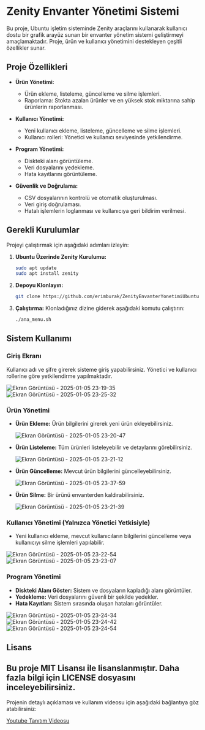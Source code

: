 # Zenity Envanter Yönetimi Sistemi

Bu proje, Ubuntu işletim sisteminde Zenity araçlarını kullanarak kullanıcı dostu bir grafik arayüz sunan bir envanter yönetim sistemi geliştirmeyi amaçlamaktadır. Proje, ürün ve kullanıcı yönetimini destekleyen çeşitli özellikler sunar.

## Proje Özellikleri

- **Ürün Yönetimi:**
  - Ürün ekleme, listeleme, güncelleme ve silme işlemleri.
  - Raporlama: Stokta azalan ürünler ve en yüksek stok miktarına sahip ürünlerin raporlanması.

- **Kullanıcı Yönetimi:**
  - Yeni kullanıcı ekleme, listeleme, güncelleme ve silme işlemleri.
  - Kullanıcı rolleri: Yönetici ve kullanıcı seviyesinde yetkilendirme.

- **Program Yönetimi:**
  - Diskteki alanı görüntüleme.
  - Veri dosyalarını yedekleme.
  - Hata kayıtlarını görüntüleme.

- **Güvenlik ve Doğrulama:**
  - CSV dosyalarının kontrolü ve otomatik oluşturulması.
  - Veri giriş doğrulaması.
  - Hatalı işlemlerin loglanması ve kullanıcıya geri bildirim verilmesi.

## Gerekli Kurulumlar

Projeyi çalıştırmak için aşağıdaki adımları izleyin:

1. **Ubuntu Üzerinde Zenity Kurulumu:**
   ```bash
   sudo apt update
   sudo apt install zenity
   ```

2. **Depoyu Klonlayın:**
   ```bash
   git clone https://github.com/erimburak/ZenityEnvanterYonetimiUbuntu.git
   ```

3. **Çalıştırma:**
   Klonladığınız dizine giderek aşağıdaki komutu çalıştırın:
   ```bash
   ./ana_menu.sh
   ```

## Sistem Kullanımı

### Giriş Ekranı

Kullanıcı adı ve şifre girerek sisteme giriş yapabilirsiniz. Yönetici ve kullanıcı rollerine göre yetkilendirme yapılmaktadır.

![Ekran Görüntüsü - 2025-01-05 23-19-35](https://github.com/user-attachments/assets/1da134cc-a2b7-4213-9541-29dfebb81b3f)
![Ekran Görüntüsü - 2025-01-05 23-25-32](https://github.com/user-attachments/assets/52570ef1-c0b5-4efe-9af8-b0210360f9aa)


### Ürün Yönetimi

- **Ürün Ekleme:** Ürün bilgilerini girerek yeni ürün ekleyebilirsiniz.
  
  ![Ekran Görüntüsü - 2025-01-05 23-20-47](https://github.com/user-attachments/assets/d07229a7-cb05-489b-88a0-2435c265fd20)
  
- **Ürün Listeleme:** Tüm ürünleri listeleyebilir ve detaylarını görebilirsiniz.
  
  ![Ekran Görüntüsü - 2025-01-05 23-21-12](https://github.com/user-attachments/assets/e761fe75-8df7-4ee2-a9bc-88695747bfa9)
  
- **Ürün Güncelleme:** Mevcut ürün bilgilerini güncelleyebilirsiniz.
  
  ![Ekran Görüntüsü - 2025-01-05 23-37-59](https://github.com/user-attachments/assets/5b88bff6-275d-4559-8774-ca04016ae90a)
  
- **Ürün Silme:** Bir ürünü envanterden kaldırabilirsiniz.
  
  ![Ekran Görüntüsü - 2025-01-05 23-21-39](https://github.com/user-attachments/assets/4d43ac43-1905-4865-8585-1a889c492f7b)


### Kullanıcı Yönetimi (Yalnızca Yönetici Yetkisiyle)

- Yeni kullanıcı ekleme, mevcut kullanıcıların bilgilerini güncelleme veya kullanıcıyı silme işlemleri yapılabilir.

![Ekran Görüntüsü - 2025-01-05 23-22-54](https://github.com/user-attachments/assets/a6c0a1e2-9837-4e4f-a306-fbf03e033aa6)
![Ekran Görüntüsü - 2025-01-05 23-23-07](https://github.com/user-attachments/assets/bd5fda76-79f2-4a2a-ab91-5fd1f19c16c1)


### Program Yönetimi

- **Diskteki Alanı Göster:** Sistem ve dosyaların kapladığı alanı görüntüler.
- **Yedekleme:** Veri dosyalarını güvenli bir şekilde yedekler.
- **Hata Kayıtları:** Sistem sırasında oluşan hataları görüntüler.

![Ekran Görüntüsü - 2025-01-05 23-24-34](https://github.com/user-attachments/assets/9906a578-5650-459e-b0d7-b30f39aaaaae)
![Ekran Görüntüsü - 2025-01-05 23-24-42](https://github.com/user-attachments/assets/aacd86be-6540-4a3f-863c-43a7b090392d)
![Ekran Görüntüsü - 2025-01-05 23-24-54](https://github.com/user-attachments/assets/3328201d-9e0a-4b00-b8aa-94d0c19a3e99)


## Lisans

Bu proje MIT Lisansı ile lisanslanmıştır. Daha fazla bilgi için LICENSE dosyasını inceleyebilirsiniz.
---

Projenin detaylı açıklaması ve kullanım videosu için aşağıdaki bağlantıya göz atabilirsiniz:

[Youtube Tanıtım Videosu](#)
